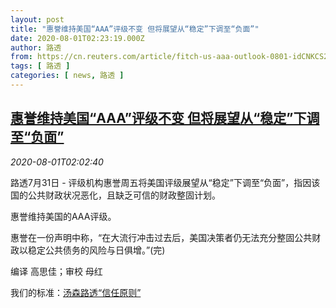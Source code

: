 ```yaml
---
layout: post
title: "惠誉维持美国“AAA”评级不变 但将展望从“稳定”下调至“负面”"
date: 2020-08-01T02:23:19.000Z
author: 路透
from: https://cn.reuters.com/article/fitch-us-aaa-outlook-0801-idCNKCS24X3CO
tags: [ 路透 ]
categories: [ news, 路透 ]
---
```

<!--1596248599000-->
[惠誉维持美国“AAA”评级不变 但将展望从“稳定”下调至“负面”](https://cn.reuters.com/article/fitch-us-aaa-outlook-0801-idCNKCS24X3CO)
------

<div>
<div><i>2020-08-01T02:02:40</i></div><div class="StandardArticleBody_body"><p>路透7月31日 - 评级机构惠誉周五将美国评级展望从“稳定”下调至“负面”，指因该国的公共财政状况恶化，且缺乏可信的财政整固计划。 </p><p>惠誉维持美国的AAA评级。 </p><p>惠誉在一份声明中称，“在大流行冲击过去后，美国决策者仍无法充分整固公共财政以稳定公共债务的风险与日俱增。”(完) </p><div class="Attribution_container"><div class="Attribution_attribution"><p class="Attribution_content">编译 高思佳；审校 母红 </p></div></div><div class="StandardArticleBody_trustBadgeContainer"><span class="StandardArticleBody_trustBadgeTitle">我们的标准：</span><span class="trustBadgeUrl"><a href="https://www.thomsonreuters.cn/content/dam/openweb/documents/pdf/china/brochures/about-us-1.pdf">汤森路透“信任原则”</a></span></div></div>
</div>
